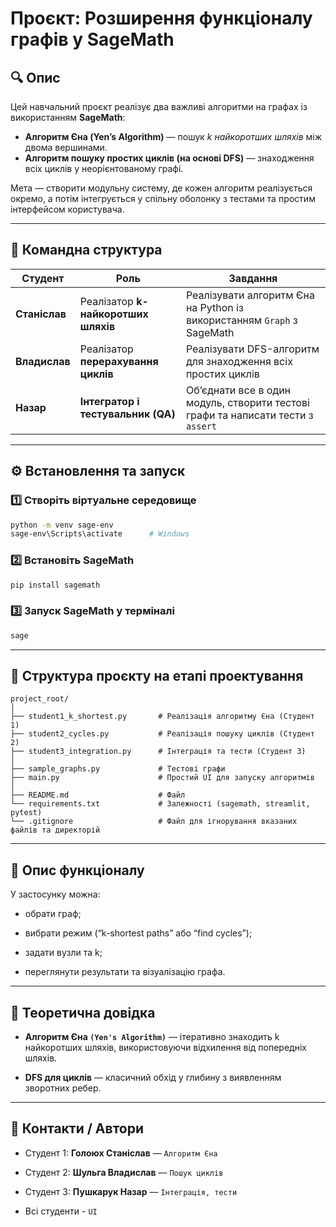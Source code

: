 # Проєкт: Розширення функціоналу графів у SageMath

## 🔍 Опис
Цей навчальний проєкт реалізує два важливі алгоритми на графах із використанням **SageMath**:

- **Алгоритм Єна (Yen’s Algorithm)** — пошук *k найкоротших шляхів* між двома вершинами.
- **Алгоритм пошуку простих циклів (на основі DFS)** — знаходження всіх циклів у неорієнтованому графі.

Мета — створити модульну систему, де кожен алгоритм реалізується окремо, а потім інтегрується у спільну оболонку з тестами та простим інтерфейсом користувача.

---

## 👥 Командна структура

| Студент | Роль | Завдання |
|----------|------|-----------|
| **Станіслав** | Реалізатор **k-найкоротших шляхів** | Реалізувати алгоритм Єна на Python із використанням `Graph` з SageMath |
| **Владислав** | Реалізатор **перерахування циклів** | Реалізувати DFS-алгоритм для знаходження всіх простих циклів |
| **Назар** | **Інтегратор і тестувальник (QA)** | Об’єднати все в один модуль, створити тестові графи та написати тести з `assert` |

---

## ⚙️ Встановлення та запуск

### 1️⃣ Створіть віртуальне середовище
```bash
python -m venv sage-env
sage-env\Scripts\activate      # Windows
```
### 2️⃣ Встановіть SageMath
```bash
pip install sagemath
```
### 3️⃣ Запуск SageMath у терміналі
```bash
sage
```

---

## 🧱 Структура проєкту на етапі проектування
```
project_root/
│
├── student1_k_shortest.py       # Реалізація алгоритму Єна (Студент 1)
├── student2_cycles.py           # Реалізація пошуку циклів (Студент 2)
├── student3_integration.py      # Інтеграція та тести (Студент 3)
│
├── sample_graphs.py             # Тестові графи
├── main.py                      # Простий UI для запуску алгоритмів
│
├── README.md                    # Файл 
└── requirements.txt             # Залежності (sagemath, streamlit, pytest)
└── .gitignore                   # Файл для ігнорування вказаних файлів та директорій
```

---

## 🧩 Опис функціоналу

У застосунку можна:

- обрати граф;

- вибрати режим (“k-shortest paths” або “find cycles”);

- задати вузли та k;

- переглянути результати та візуалізацію графа.

---

## 🧠 Теоретична довідка

- **Алгоритм Єна `(Yen's Algorithm)`** — ітеративно знаходить k найкоротших шляхів, використовуючи відхилення від попередніх шляхів.

- **DFS для циклів** — класичний обхід у глибину з виявленням зворотних ребер.

---

## 💬 Контакти / Автори

- Студент 1: **Голоюх Станіслав** — `Алгоритм Єна`

- Студент 2: **Шульга Владислав** — `Пошук циклів`

- Студент 3: **Пушкарук Назар** — `Інтеграція, тести`

- Всі студенти - `UI` 
